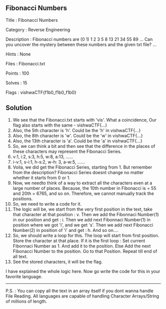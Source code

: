 ## Fibonacci Numbers

Title : Fibonacci Numbers

Category : Reverse Engineering

Description : Fibonacci numbers are (0 1) 1 2 3 5 8 13 21 34 55 89 ... Can you uncover the mystery between these numbers and the given txt file? ... 

Hints : None

Files : Fibonacci.txt

Points : 100

Solves : 15

Flags : vishwaCTF{f1b0_f1b0_f1b0}

## Solution

1. We see that the Fibonacci.txt starts with 'vis'. What a coincidence, Our flag also starts with the same - vishwaCTF{...}
2. Also, the 5th character is 'h'. Could be the 'h' in vishwaCTF{...}
3. Also, the 8th character is 'w'. Could be the 'w' in vishwaCTF{...}
4. Also, the 13th character is 'a'. Could be the 'a' in vishwaCTF{...}
4. So, we can think a bit and then see that the difference in the places of these characters may represent the Fibonacci Series.
5. v:1, i:2, s:3, h:5, w:8, a:13, ......
6. i-v:1, s-i:1, h-s:2, w-h: 3, a-w:5, ......
7. Voila, we did get the Fibonacci Series, starting from 1. But remember from the description? Fibonacci Series doesnt change no matter whether it starts from 0 or 1.
8. Now, we needto think of a way to extract all the characters even at a large number of places. Because, the 10th number in Fibonacci is = 55 and 20th = 6765, and so on. Therefore, we cannot manually track the positions.
9. So, we need to write a code for it. 
10. The logic will be, we start from the very first position in the text, take that character at that position : v. Then we add the Fibonnaci Number(1) in our position and get : i. Then we add next Fibonnaci Number(1) in position where we got 'i', and we get 's'. Then we add next Fibonacci Number(2) in position of 'i' and get : h. And so on....
11. So, we should write a loop for this. The loop will start from first position.
    Store the character at that place.
    If it is the first loop :
        Set current Fibonnaci Number as 1. And add it to the position.
    Else
        Add the next Fibonacci Number to the position.
    Go to that Position.
    Repeat till end of all text.
12. See the stored characters, it will be the flag.

I have explained the whole logic here. Now go write the code for this in your favorite language.

<hr>

P.S. : You can copy all the text in an array itself if you dont wanna handle File Reading. All languages are capable of handling Character Arrays/String of millions of length.